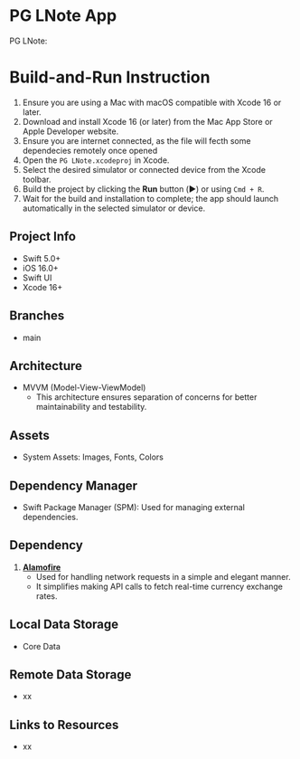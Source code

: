 # PG LNote App
PG LNote:

# Build-and-Run Instruction

1. Ensure you are using a Mac with macOS compatible with Xcode 16 or later.
2. Download and install Xcode 16 (or later) from the Mac App Store or Apple Developer website.
3. Ensure you are internet connected, as the file will fecth some dependecies remotely once opened
4. Open the `PG LNote.xcodeproj` in Xcode.
5. Select the desired simulator or connected device from the Xcode toolbar.
6. Build the project by clicking the **Run** button (▶️) or using `Cmd + R`.
7. Wait for the build and installation to complete; the app should launch automatically in the selected simulator or device.


## Project Info
- Swift 5.0+
- iOS 16.0+
- Swift UI
- Xcode 16+


## Branches
- main


## Architecture
- MVVM (Model-View-ViewModel)  
   - This architecture ensures separation of concerns for better maintainability and testability.

   
## Assets
- System Assets: Images, Fonts, Colors


## Dependency Manager
- Swift Package Manager (SPM): Used for managing external dependencies.


## Dependency
1. **[Alamofire](https://github.com/Alamofire/Alamofire)**  
   - Used for handling network requests in a simple and elegant manner.
   - It simplifies making API calls to fetch real-time currency exchange rates.
   

## Local Data Storage
- Core Data


## Remote Data Storage
- xx


## Links to Resources
- xx
